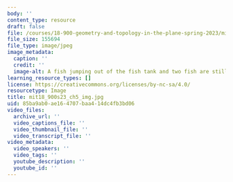 ```yaml
---
body: ''
content_type: resource
draft: false
file: /courses/18-900-geometry-and-topology-in-the-plane-spring-2023/mit18_900s23_ch5_img.jpg
file_size: 155694
file_type: image/jpeg
image_metadata:
  caption: ''
  credit: ''
  image-alt: A fish jumping out of the fish tank and two fish are still in the tank.
learning_resource_types: []
license: https://creativecommons.org/licenses/by-nc-sa/4.0/
resourcetype: Image
title: mit18_900s23_ch5_img.jpg
uid: 85ba9ab0-ae16-4707-baa4-14dc4fb3bd06
video_files:
  archive_url: ''
  video_captions_file: ''
  video_thumbnail_file: ''
  video_transcript_file: ''
video_metadata:
  video_speakers: ''
  video_tags: ''
  youtube_description: ''
  youtube_id: ''
---
```

